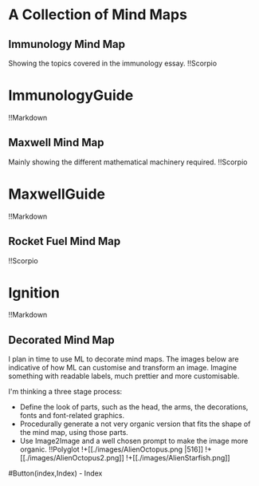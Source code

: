 # A Collection of Mind Maps
## Immunology Mind Map
Showing the topics covered in the immunology essay.
!!Scorpio
# ImmunologyGuide
!!Markdown
## Maxwell Mind Map
Mainly showing the different mathematical machinery required.
!!Scorpio
# MaxwellGuide
!!Markdown
## Rocket Fuel Mind Map
!!Scorpio
# Ignition
!!Markdown
## Decorated Mind Map
I plan in time to use ML to decorate mind maps. The images below are indicative of how ML can customise and transform an image. Imagine something with readable labels, much prettier and more customisable. 

I'm thinking a three stage process:

* Define the look of parts, such as the head, the arms, the decorations, fonts and font-related graphics.
* Procedurally generate a not very organic version that fits the shape of the mind map, using those parts.
* Use Image2Image and a well chosen prompt to make the image more organic.
!!Polyglot
!+[[./images/AlienOctopus.png |516]]
!+[[./images/AlienOctopus2.png]] !+[[./images/AlienStarfish.png]]

 #Button(index,Index) - Index